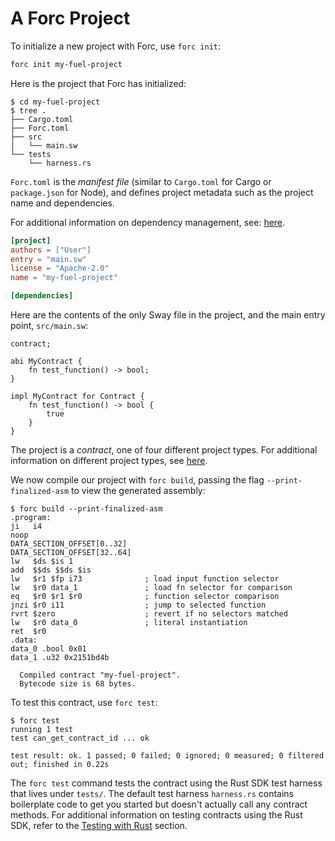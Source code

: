 # A Forc Project

To initialize a new project with Forc, use `forc init`:

```sh
forc init my-fuel-project
```

Here is the project that Forc has initialized:

```console
$ cd my-fuel-project
$ tree .
├── Cargo.toml
├── Forc.toml
├── src
│   └── main.sw
└── tests
    └── harness.rs
```

`Forc.toml` is the _manifest file_ (similar to `Cargo.toml` for Cargo or `package.json` for Node), and defines project metadata such as the project name and dependencies.

For additional information on dependency management, see: [here](../forc/dependencies.md).

```toml
[project]
authors = ["User"]
entry = "main.sw"
license = "Apache-2.0"
name = "my-fuel-project"

[dependencies]
```

Here are the contents of the only Sway file in the project, and the main entry point, `src/main.sw`:

```sway
contract;

abi MyContract {
    fn test_function() -> bool;
}

impl MyContract for Contract {
    fn test_function() -> bool {
        true
    }
}
```

The project is a _contract_, one of four different project types. For additional information on different project types, see [here](../sway-program-types/index.md).

We now compile our project with `forc build`, passing the flag `--print-finalized-asm` to view the generated assembly:

```console
$ forc build --print-finalized-asm
.program:
ji   i4
noop
DATA_SECTION_OFFSET[0..32]
DATA_SECTION_OFFSET[32..64]
lw   $ds $is 1
add  $$ds $$ds $is
lw   $r1 $fp i73              ; load input function selector
lw   $r0 data_1               ; load fn selector for comparison
eq   $r0 $r1 $r0              ; function selector comparison
jnzi $r0 i11                  ; jump to selected function
rvrt $zero                    ; revert if no selectors matched
lw   $r0 data_0               ; literal instantiation
ret  $r0
.data:
data_0 .bool 0x01
data_1 .u32 0x2151bd4b

  Compiled contract "my-fuel-project".
  Bytecode size is 68 bytes.
```

To test this contract, use `forc test`:

```console
$ forc test
running 1 test
test can_get_contract_id ... ok

test result: ok. 1 passed; 0 failed; 0 ignored; 0 measured; 0 filtered out; finished in 0.22s
```

The `forc test` command tests the contract using the Rust SDK test harness that lives under `tests/`. The default test harness `harness.rs` contains boilerplate code to get you started but doesn't actually call any contract methods. For additional information on testing contracts using the Rust SDK, refer to the [Testing with Rust](../../testing/testing-with-rust.md) section.
